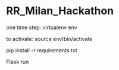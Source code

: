 # RR_Milan_Hackathon


one time step: virtualenv env

to activate: source env/bin/activate

pip install -r requirements.txt

Flask run
